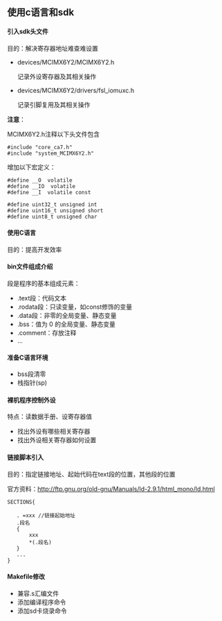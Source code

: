 ## 使用c语言和sdk

#### 引入sdk头文件

目的：解决寄存器地址难查难设置

- devices/MCIMX6Y2/MCIMX6Y2.h

  记录外设寄存器及其相关操作

- devices/MCIMX6Y2/drivers/fsl_iomuxc.h

  记录引脚复用及其相关操作

**注意**：

MCIMX6Y2.h注释以下头文件包含

```
#include "core_ca7.h"  
#include "system_MCIMX6Y2.h"   
```

增加以下宏定义：

```
#define __O  volatile
#define __IO  volatile 
#define __I  volatile const 

#define uint32_t unsigned int
#define uint16_t unsigned short
#define uint8_t unsigned char
```



#### 使用C语言

目的：提高开发效率

#### bin文件组成介绍

段是程序的基本组成元素：

- .text段：代码文本
- .rodata段：只读变量，如const修饰的变量
- .data段：非零的全局变量、静态变量
- .bss：值为 0 的全局变量、静态变量
- .comment：存放注释
- ...

#### 准备C语言环境

- bss段清零
- 栈指针(sp)



#### 裸机程序控制外设

特点：读数据手册、设寄存器值

- 找出外设有哪些相关寄存器
- 找出外设相关寄存器如何设置



#### 链接脚本引入

目的：指定链接地址、起始代码在text段的位置，其他段的位置

官方资料：http://ftp.gnu.org/old-gnu/Manuals/ld-2.9.1/html_mono/ld.html

 ```
SECTIONS{

	. =xxx //链接起始地址
    .段名
    {
        xxx
        *(.段名)
    }
	...
}
 ```

#### Makefile修改

- 兼容.s汇编文件
- 添加编译程序命令
- 添加sd卡烧录命令

